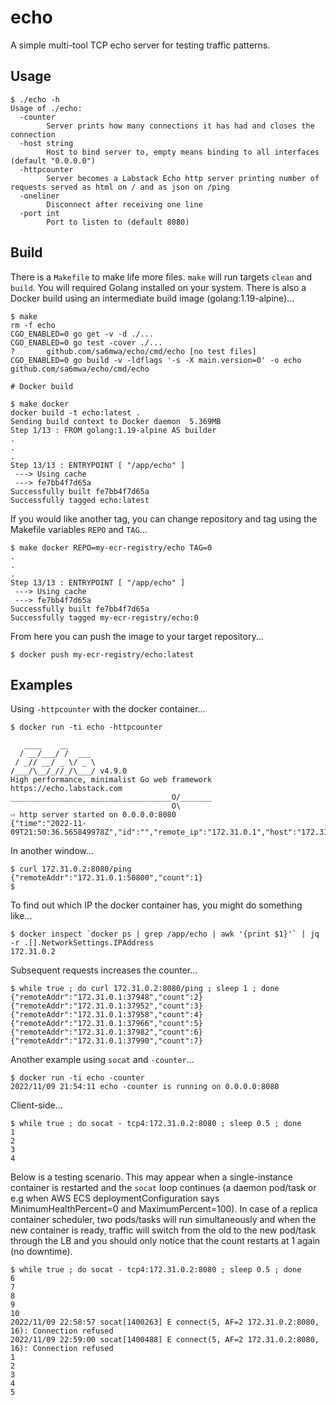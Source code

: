 # echo

A simple multi-tool TCP echo server for testing traffic patterns.

## Usage

```console
$ ./echo -h
Usage of ./echo:
  -counter
        Server prints how many connections it has had and closes the connection
  -host string
        Host to bind server to, empty means binding to all interfaces (default "0.0.0.0")
  -httpcounter
        Server becomes a Labstack Echo http server printing number of requests served as html on / and as json on /ping
  -oneliner
        Disconnect after receiving one line
  -port int
        Port to listen to (default 8080)
```

## Build

There is a `Makefile` to make life more files. `make` will run targets `clean`
and `build`. You will required Golang installed on your system. There is also a
Docker build using an intermediate build image (golang:1.19-alpine)...

```console
$ make
rm -f echo
CGO_ENABLED=0 go get -v -d ./...
CGO_ENABLED=0 go test -cover ./...
?       github.com/sa6mwa/echo/cmd/echo [no test files]
CGO_ENABLED=0 go build -v -ldflags '-s -X main.version=0' -o echo github.com/sa6mwa/echo/cmd/echo

# Docker build

$ make docker
docker build -t echo:latest .
Sending build context to Docker daemon  5.369MB
Step 1/13 : FROM golang:1.19-alpine AS builder
.
.
.
Step 13/13 : ENTRYPOINT [ "/app/echo" ]
 ---> Using cache
 ---> fe7bb4f7d65a
Successfully built fe7bb4f7d65a
Successfully tagged echo:latest
```

If you would like another tag, you can change repository and tag using the
Makefile variables `REPO` and `TAG`...

```console
$ make docker REPO=my-ecr-registry/echo TAG=0
.
.
.
Step 13/13 : ENTRYPOINT [ "/app/echo" ]
 ---> Using cache
 ---> fe7bb4f7d65a
Successfully built fe7bb4f7d65a
Successfully tagged my-ecr-registry/echo:0
```

From here you can push the image to your target repository...

```console
$ docker push my-ecr-registry/echo:latest
```

## Examples

Using `-httpcounter` with the docker container...

```
$ docker run -ti echo -httpcounter

   ____    __
  / __/___/ /  ___
 / _// __/ _ \/ _ \
/___/\__/_//_/\___/ v4.9.0
High performance, minimalist Go web framework
https://echo.labstack.com
____________________________________O/_______
                                    O\
⇨ http server started on 0.0.0.0:8080
{"time":"2022-11-09T21:50:36.565849978Z","id":"","remote_ip":"172.31.0.1","host":"172.31.0.2:8080","method":"GET","uri":"/ping","user_agent":"curl/7.68.0","status":200,"error":"","latency":52015,"latency_human":"52.015µs","bytes_in":0,"bytes_out":44
```

In another window...

```console
$ curl 172.31.0.2:8080/ping
{"remoteAddr":"172.31.0.1:50800","count":1}
$ 
```

To find out which IP the docker container has, you might do something like...
```console
$ docker inspect `docker ps | grep /app/echo | awk '{print $1}'` | jq -r .[].NetworkSettings.IPAddress
172.31.0.2
```

Subsequent requests increases the counter...

```console
$ while true ; do curl 172.31.0.2:8080/ping ; sleep 1 ; done
{"remoteAddr":"172.31.0.1:37948","count":2}
{"remoteAddr":"172.31.0.1:37952","count":3}
{"remoteAddr":"172.31.0.1:37958","count":4}
{"remoteAddr":"172.31.0.1:37966","count":5}
{"remoteAddr":"172.31.0.1:37982","count":6}
{"remoteAddr":"172.31.0.1:37990","count":7}
```

Another example using `socat` and `-counter`...

```console
$ docker run -ti echo -counter
2022/11/09 21:54:11 echo -counter is running on 0.0.0.0:8080
```

Client-side...

```console
$ while true ; do socat - tcp4:172.31.0.2:8080 ; sleep 0.5 ; done
1
2
3
4
```

Below is a testing scenario. This may appear when a single-instance container is
restarted and the `socat` loop continues (a daemon pod/task or e.g when AWS ECS
deploymentConfiguration says MinimumHealthPercent=0 and MaximumPercent=100). In
case of a replica container scheduler, two pods/tasks will run simultaneously
and when the new container is ready, traffic will switch from the old to the new
pod/task through the LB and you should only notice that the count restarts at 1
again (no downtime).

```console
$ while true ; do socat - tcp4:172.31.0.2:8080 ; sleep 0.5 ; done
6
7
8
9
10
2022/11/09 22:58:57 socat[1400263] E connect(5, AF=2 172.31.0.2:8080, 16): Connection refused
2022/11/09 22:59:00 socat[1400488] E connect(5, AF=2 172.31.0.2:8080, 16): Connection refused
1
2
3
4
5
```
